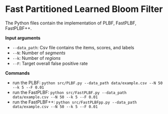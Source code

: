 # Fast Partitioned Learned Bloom Filter

The Python files contain the implementation of PLBF, FastPLBF, FastPLBF++.

**Input arguments**
- `--data_path`: Csv file contains the items, scores, and labels
- `--N`: Number of *segments*
- `--k`: Number of *regions*
- `--F`: Target overall false positive rate

**Commands**
- run the PLBF: `python src/PLBF.py --data_path data/example.csv --N 50 --k 5 --F 0.01`
- run the FastPLBF: `python src/FastPLBF.py --data_path data/example.csv --N 50 --k 5 --F 0.01`
- run the FastPLBF++: `python src/FastPLBFpp.py --data_path data/example.csv --N 50 --k 5 --F 0.01`

